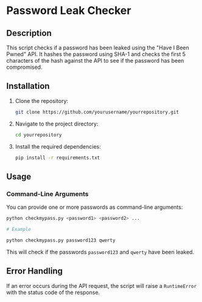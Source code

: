 # Password Leak Checker

## Description

This script checks if a password has been leaked using the "Have I Been Pwned" API. It hashes the password using SHA-1 and checks the first 5 characters of the hash against the API to see if the password has been compromised.

## Installation

1. Clone the repository:
   ```sh
   git clone https://github.com/yourusername/yourrepository.git
   ```
2. Navigate to the project directory:
   ```sh
   cd yourrepository
   ```
3. Install the required dependencies:
   ```sh
   pip install -r requirements.txt
   ```

## Usage

### Command-Line Arguments

You can provide one or more passwords as command-line arguments:

```sh
python checkmypass.py <password1> <password2> ...

# Example

python checkmypass.py password123 qwerty
```

This will check if the passwords `password123` and `qwerty` have been leaked.

## Error Handling

If an error occurs during the API request, the script will raise a `RuntimeError` with the status code of the response.
